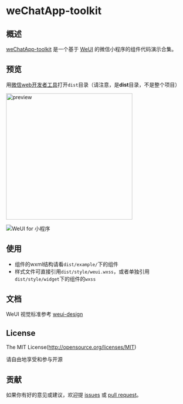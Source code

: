 
weChatApp-toolkit
=====



## 概述

[weChatApp-toolkit](https://github.com/titancat/weChatApp-toolkit) 是一个基于 [WeUI](https://github.com/weui/weui) 的微信小程序的组件代码演示合集。


## 预览
用[微信web开发者工具](https://mp.weixin.qq.com/debug/wxadoc/dev/devtools/download.html)打开`dist`目录（请注意，是**dist**目录，不是整个项目）

<img src='https://cloud.githubusercontent.com/assets/2395166/20168869/48a75b02-a75f-11e6-89aa-503d65c8ad8e.png' width='344' alt='preview' />

![WeUI for 小程序](https://user-images.githubusercontent.com/2395166/29502325-ada080f6-8661-11e7-94c2-23d638210f45.jpg)


## 使用

- 组件的wxml结构请看`dist/example/`下的组件
- 样式文件可直接引用`dist/style/weui.wxss`，或者单独引用`dist/style/widget`下的组件的`wxss`


## 文档

WeUI 视觉标准参考 [weui-design](https://github.com/weui/weui-design)


## License
The MIT License(http://opensource.org/licenses/MIT)

请自由地享受和参与开源


## 贡献

如果你有好的意见或建议，欢迎提 [issues](https://github.com/titancat/weChatApp-toolkit/issues) 或 [pull request](https://github.com/titancat/weChatApp-toolkit/pulls)。
